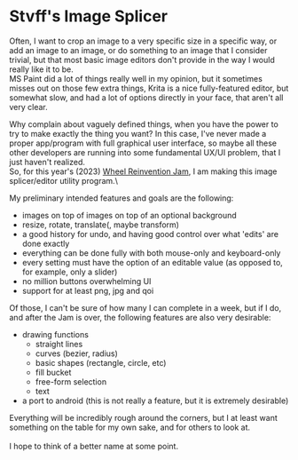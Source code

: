 # Stvff's Image Splicer
Often, I want to crop an image to a very specific size in a specific way, or add an image to an image,
or do something to an image that I consider trivial, but that most basic image editors don't provide in the way I would really like it to be.\
MS Paint did a lot of things really well in my opinion, but it sometimes misses out on those few extra things, Krita is a nice fully-featured editor,
but somewhat slow, and had a lot of options directly in your face, that aren't all very clear.

Why complain about vaguely defined things, when you have the power to try to make exactly the thing you want? In this case, I've never made a proper app/program with full graphical
user interface, so maybe all these other developers are running into some fundamental UX/UI problem, that I just haven't realized.\
So, for this year's (2023) [Wheel Reinvention Jam](https://handmade.network/jam/2023), I am making this image splicer/editor utility program.\

My preliminary intended features and goals are the following:
- images on top of images on top of an optional background
- resize, rotate, translate(, maybe transform)
- a good history for undo, and having good control over what 'edits' are done exactly
- everything can be done fully with both mouse-only and keyboard-only
- every setting must have the option of an editable value (as opposed to, for example, only a slider)
- no million buttons overwhelming UI
- support for at least png, jpg and qoi

Of those, I can't be sure of how many I can complete in a week, but if I do, and after the Jam is over, the following features are also very desirable:
- drawing functions
  - straight lines
  - curves (bezier, radius)
  - basic shapes (rectangle, circle, etc)
  - fill bucket
  - free-form selection
  - text
- a port to android (this is not really a feature, but it is extremely desirable)

Everything will be incredibly rough around the corners, but I at least want something on the table for my own sake, and for others to look at.\
\
I hope to think of a better name at some point.
